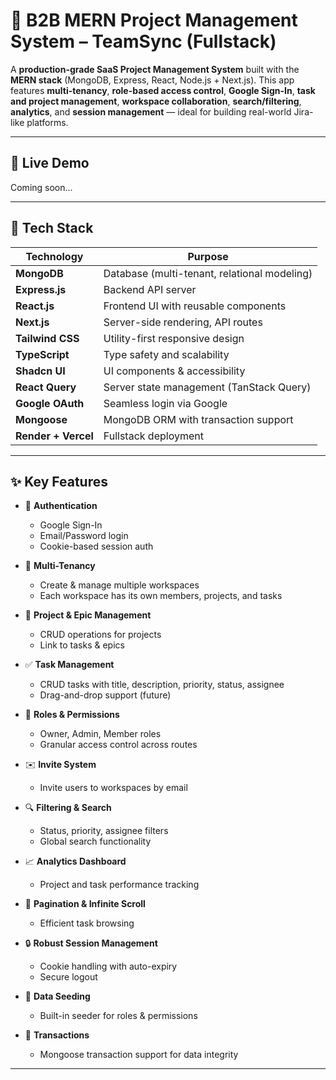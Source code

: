 # 🧩 B2B MERN Project Management System – TeamSync (Fullstack)

A **production-grade SaaS Project Management System** built with the **MERN stack** (MongoDB, Express, React, Node.js + Next.js). This app features **multi-tenancy**, **role-based access control**, **Google Sign-In**, **task and project management**, **workspace collaboration**, **search/filtering**, **analytics**, and **session management** — ideal for building real-world Jira-like platforms.


---

## 🚀 Live Demo

Coming soon...  

---

## 🧰 Tech Stack

| Technology        | Purpose                                      |
|-------------------|----------------------------------------------|
| **MongoDB**       | Database (multi-tenant, relational modeling) |
| **Express.js**    | Backend API server                           |
| **React.js**      | Frontend UI with reusable components         |
| **Next.js**       | Server-side rendering, API routes            |
| **Tailwind CSS**  | Utility-first responsive design              |
| **TypeScript**    | Type safety and scalability                  |
| **Shadcn UI**     | UI components & accessibility                |
| **React Query**   | Server state management (TanStack Query)     |
| **Google OAuth**  | Seamless login via Google                    |
| **Mongoose**      | MongoDB ORM with transaction support         |
| **Render + Vercel** | Fullstack deployment                       |

---

## ✨ Key Features

- 🔐 **Authentication**
  - Google Sign-In
  - Email/Password login
  - Cookie-based session auth

- 🏢 **Multi-Tenancy**
  - Create & manage multiple workspaces
  - Each workspace has its own members, projects, and tasks

- 🧩 **Project & Epic Management**
  - CRUD operations for projects
  - Link to tasks & epics

- ✅ **Task Management**
  - CRUD tasks with title, description, priority, status, assignee
  - Drag-and-drop support (future)

- 👥 **Roles & Permissions**
  - Owner, Admin, Member roles
  - Granular access control across routes

- ✉️ **Invite System**
  - Invite users to workspaces by email

- 🔍 **Filtering & Search**
  - Status, priority, assignee filters
  - Global search functionality

- 📈 **Analytics Dashboard**
  - Project and task performance tracking

- 📅 **Pagination & Infinite Scroll**
  - Efficient task browsing

- 🔒 **Robust Session Management**
  - Cookie handling with auto-expiry
  - Secure logout

- 🌱 **Data Seeding**
  - Built-in seeder for roles & permissions

- 💾 **Transactions**
  - Mongoose transaction support for data integrity

---
